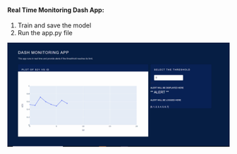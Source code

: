 
#### Real Time Monitoring Dash App:
1. Train and save the model
2. Run the app.py file
  
![Gif](anim.gif)
